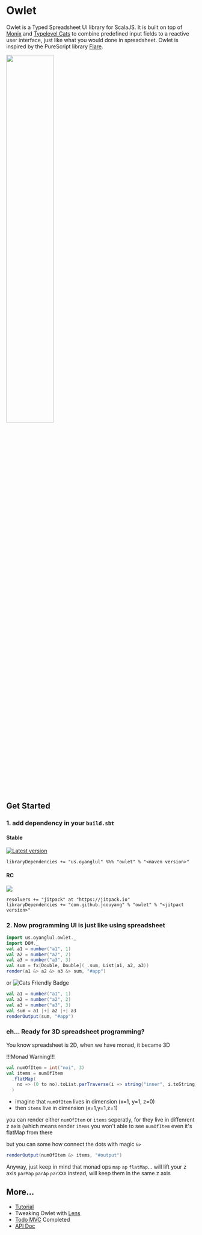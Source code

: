 # Owlet

Owlet is a Typed Spreadsheet UI library for ScalaJS. It is built on top of [Monix](https://monix.io/) and [Typelevel Cats](https://typelevel.org/cats/) to combine predefined input fields to a reactive user interface, just like what you would done in spreadsheet. Owlet is inspired by the PureScript library [Flare](https://github.com/sharkdp/purescript-flare).

[<img src=https://upload.wikimedia.org/wikipedia/commons/1/14/Imperial_Encyclopaedia_-_Animal_Kingdom_-_pic014_-_%E8%B2%93%E9%A0%AD%E9%B7%B9%E5%9C%96.svg width=50% />](https://zh.wikisource.org/wiki/%E6%AC%BD%E5%AE%9A%E5%8F%A4%E4%BB%8A%E5%9C%96%E6%9B%B8%E9%9B%86%E6%88%90/%E5%8D%9A%E7%89%A9%E5%BD%99%E7%B7%A8/%E7%A6%BD%E8%9F%B2%E5%85%B8)

## Get Started

### 1. add dependency in your `build.sbt`

#### Stable
[![Latest version](https://index.scala-lang.org/jcouyang/owlet/owlet/latest.svg)](https://index.scala-lang.org/jcouyang/owlet/owlet)

```
libraryDependencies += "us.oyanglul" %%% "owlet" % "<maven version>"
```

#### RC
[![](https://jitpack.io/v/jcouyang/owlet.svg)](https://jitpack.io/#jcouyang/owlet)

```
resolvers += "jitpack" at "https://jitpack.io"
libraryDependencies += "com.github.jcouyang" % "owlet" % "<jitpact version>"
```

### 2. Now programming UI is just like using spreadsheet

```scala
import us.oyanglul.owlet._
import DOM._
val a1 = number("a1", 1)
val a2 = number("a2", 2)
val a3 = number("a3", 3)
val sum = fx[Double, Double](_.sum, List(a1, a2, a3))
render(a1 &> a2 &> a3 &> sum, "#app")
```

or ![Cats Friendly Badge](https://typelevel.org/cats/img/cats-badge-tiny.png)

```scala
val a1 = number("a1", 1)
val a2 = number("a2", 2)
val a3 = number("a3", 3)
val sum = a1 |+| a2 |+| a3
renderOutput(sum, "#app")
```
### eh... Ready for 3D spreadsheet programming?
You know spreadsheet is 2D, when we have monad, it became 3D

!!!Monad Warning!!!

```scala
val numOfItem = int("noi", 3)
val items = numOfItem
  .flatMap(
    no => (0 to no).toList.parTraverse(i => string("inner", i.toString))
  )
```
- imagine that `numOfItem` lives in dimension (x=1, y=1, z=0)
- then `items` live in dimension (x=1,y=1,z=1)

you can render either `numOfItem` or `items` seperatly, for they live in diffenrent z axis (which means render `items` you won't able to see `numOfItem` even it's flatMap from there

but you can some how connect the dots with magic `&>`
```scala
renderOutput(numOfItem &> items, "#output")
```

Anyway, just keep in mind that monad ops `map` `ap` `flatMap`... will lift your z axis
`parMap` `parAp` `parXXX` instead, will keep them in the same z axis

## More...

- [Tutorial](https://oyanglul.us/owlet/Tutorial.html)
- Tweaking Owlet with [Lens](https://oyanglul.us/owlet/Lens.html)
- [Todo MVC](https://oyanglul.us/owlet/todomvc.html) Completed
- [API Doc](https://oyanglul.us/owlet/api)
